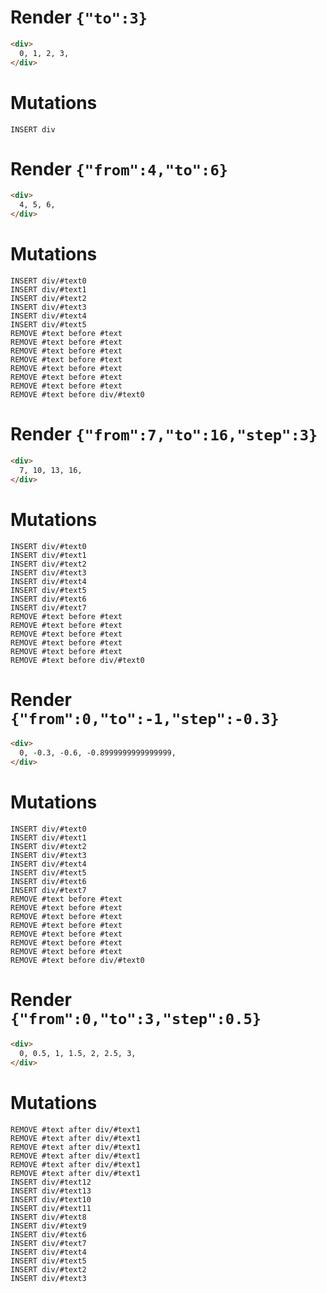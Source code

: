 # Render `{"to":3}`

```html
<div>
  0, 1, 2, 3, 
</div>
```

# Mutations
```
INSERT div
```

# Render `{"from":4,"to":6}`

```html
<div>
  4, 5, 6, 
</div>
```

# Mutations
```
INSERT div/#text0
INSERT div/#text1
INSERT div/#text2
INSERT div/#text3
INSERT div/#text4
INSERT div/#text5
REMOVE #text before #text
REMOVE #text before #text
REMOVE #text before #text
REMOVE #text before #text
REMOVE #text before #text
REMOVE #text before #text
REMOVE #text before #text
REMOVE #text before div/#text0
```

# Render `{"from":7,"to":16,"step":3}`

```html
<div>
  7, 10, 13, 16, 
</div>
```

# Mutations
```
INSERT div/#text0
INSERT div/#text1
INSERT div/#text2
INSERT div/#text3
INSERT div/#text4
INSERT div/#text5
INSERT div/#text6
INSERT div/#text7
REMOVE #text before #text
REMOVE #text before #text
REMOVE #text before #text
REMOVE #text before #text
REMOVE #text before #text
REMOVE #text before div/#text0
```

# Render `{"from":0,"to":-1,"step":-0.3}`

```html
<div>
  0, -0.3, -0.6, -0.8999999999999999, 
</div>
```

# Mutations
```
INSERT div/#text0
INSERT div/#text1
INSERT div/#text2
INSERT div/#text3
INSERT div/#text4
INSERT div/#text5
INSERT div/#text6
INSERT div/#text7
REMOVE #text before #text
REMOVE #text before #text
REMOVE #text before #text
REMOVE #text before #text
REMOVE #text before #text
REMOVE #text before #text
REMOVE #text before #text
REMOVE #text before div/#text0
```

# Render `{"from":0,"to":3,"step":0.5}`

```html
<div>
  0, 0.5, 1, 1.5, 2, 2.5, 3, 
</div>
```

# Mutations
```
REMOVE #text after div/#text1
REMOVE #text after div/#text1
REMOVE #text after div/#text1
REMOVE #text after div/#text1
REMOVE #text after div/#text1
REMOVE #text after div/#text1
INSERT div/#text12
INSERT div/#text13
INSERT div/#text10
INSERT div/#text11
INSERT div/#text8
INSERT div/#text9
INSERT div/#text6
INSERT div/#text7
INSERT div/#text4
INSERT div/#text5
INSERT div/#text2
INSERT div/#text3
```